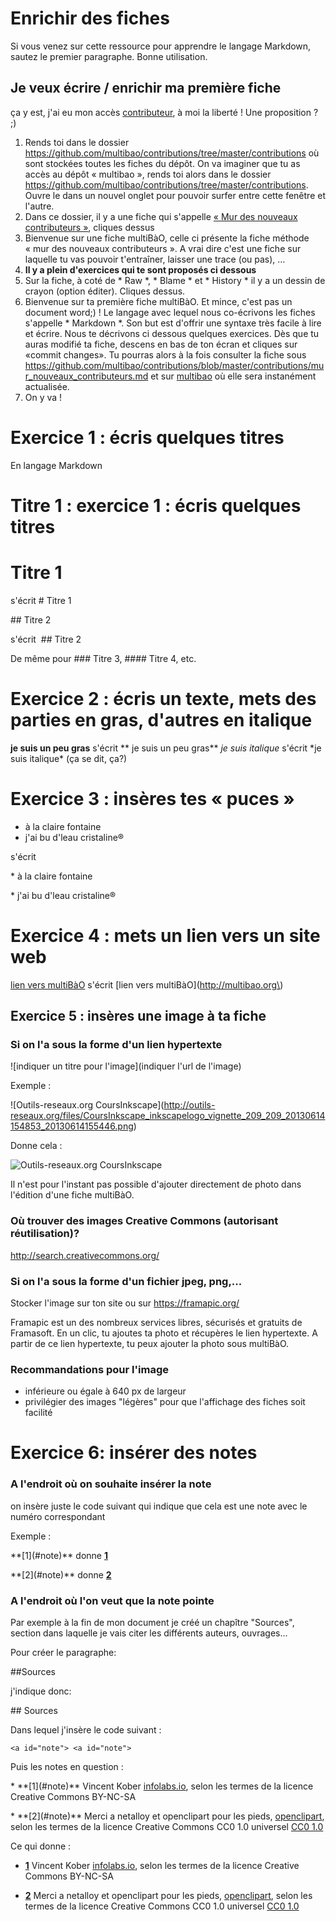 # Enrichir des fiches

Si vous venez sur cette ressource pour apprendre le langage Markdown, sautez le premier paragraphe. Bonne utilisation.

## Je veux écrire / enrichir ma première fiche

ça y est, j'ai eu mon accès [contributeur](https://github.com/multibao/documentation/blob/master/fiches/obtenir_donner_acces_contributeur.md), à moi la liberté ! Une proposition ? ;)

1. Rends toi dans le dossier https://github.com/multibao/contributions/tree/master/contributions où sont stockées toutes les fiches du dépôt. On va imaginer que tu as accès au dépôt « multibao », rends toi alors dans le dossier https://github.com/multibao/contributions/tree/master/contributions. Ouvre le dans un nouvel onglet pour pouvoir surfer entre cette fenêtre et l'autre. 
2. Dans ce dossier, il y a une fiche qui s'appelle [« Mur des nouveaux contributeurs »](https://github.com/multibao/contributions/blob/master/contributions/mur_nouveaux_contributeurs.md), cliques dessus
3. Bienvenue sur une fiche multiBàO, celle ci présente la fiche méthode « mur des nouveaux contributeurs ». A vrai dire c'est une fiche sur laquelle tu vas pouvoir t'entraîner, laisser une trace (ou pas), …
4. **Il y a plein d'exercices qui te sont proposés ci dessous**
4. Sur la fiche, à coté de * Raw *, * Blame * et * History * il y a un dessin de crayon (option éditer). Cliques dessus.
5. Bienvenue sur ta première fiche multiBàO. Et mince, c'est pas un document word;) ! Le langage avec lequel nous co-écrivons les fiches s'appelle * Markdown *. Son but est d'offrir une syntaxe très facile à lire et écrire. Nous te décrivons ci dessous quelques exercices. Dès que tu auras modifié ta fiche, descens en bas de ton écran et cliques sur «commit changes». Tu pourras alors à la fois consulter la fiche sous  https://github.com/multibao/contributions/blob/master/contributions/mur_nouveaux_contributeurs.md et sur [multibao](http://www.multibao.org/contributions/multibao/contributions/mur_nouveaux_contributeurs) où elle sera instanément actualisée.
6. On y va ! 

# Exercice 1 : écris quelques titres

En langage Markdown 

# Titre 1 : exercice 1 : écris quelques titres

# Titre 1

s'écrit \# Titre 1

## Titre 2 

s'écrit  \#\# Titre 2 

De même pour \#\#\# Titre 3, \#\#\#\# Titre 4, etc. 

# Exercice 2 : écris un texte, mets des parties en gras, d'autres en italique

**je suis un peu gras** s'écrit \*\* je suis un peu gras\*\*
*je suis italique* s'écrit \*je suis italique\* (ça se dit, ça?)

# Exercice 3 : insères tes « puces »

* à la claire fontaine
* j'ai bu d'leau cristaline®

s'écrit 

\* à la claire fontaine

\* j'ai bu d'leau cristaline®

# Exercice 4 : mets un lien vers un site web 

[lien vers multiBàO](http://multibao.org) s'écrit \[lien vers multiBàO\]\(http://multibao.org\) 
 
## Exercice 5 : insères une image à ta fiche

### Si on l'a sous la forme d'un lien hypertexte

\!\[indiquer un titre pour l'image\]\(indiquer l'url de l'image\)

Exemple :

\!\[Outils-reseaux.org CoursInkscape\]\(http://outils-reseaux.org/files/CoursInkscape_inkscapelogo_vignette_209_209_20130614154853_20130614155446.png)

Donne cela :

![Outils-reseaux.org CoursInkscape](http://outils-reseaux.org/files/CoursInkscape_inkscapelogo_vignette_209_209_20130614154853_20130614155446.png)

Il n'est pour l'instant pas possible d'ajouter directement de photo dans l'édition d'une fiche multiBàO.

### Où trouver des images Creative Commons (autorisant réutilisation)?

http://search.creativecommons.org/ 

### Si on l'a sous la forme d'un fichier jpeg, png,...

Stocker l'image sur ton site ou sur https://framapic.org/

Framapic est un des nombreux services libres, sécurisés et gratuits de Framasoft. En un clic, tu ajoutes ta photo et récupères le lien hypertexte. A partir de ce lien hypertexte, tu peux ajouter la photo sous multiBàO.

### Recommandations pour l'image

* inférieure ou égale à 640 px de largeur
* privilégier des images "légères" pour que l'affichage des fiches soit facilité


# Exercice 6:  insérer des notes 

### A l'endroit où on souhaite insérer la note

on insère juste le code suivant qui indique que cela est une note avec le numéro correspondant 

Exemple : 

\*\*\[1\]\(\#note\)\*\*  donne **[1](#note)**

\*\*\[2\]\(\#note\)\*\*  donne **[2](#note)**

### A l'endroit où l'on veut que la note pointe

Par exemple à la fin de mon document je créé un chapître "Sources", section dans laquelle je vais citer les différents auteurs, ouvrages...

Pour créer le paragraphe: 

##Sources

j'indique donc:

\#\# Sources

Dans lequel j'insère le code suivant : 

`<a id="note"> <a id="note">`

Puis les notes en question :

\* \*\*\[1\]\(\#note\)\*\* Vincent Kober [infolabs.io](http://infolabs.io/sites/default/files/files/dataviz_pieds_V1.pdf), selon les termes de la licence Creative Commons BY-NC-SA 

\* \*\*\[2\]\(\#note\)\*\* Merci a netalloy et openclipart pour les pieds, [openclipart](https://openclipart.org/detail/154855/green-steps-by-netalloy), selon les termes de la licence Creative Commons  CC0 1.0 universel [CC0 1.0](https://creativecommons.org/publicdomain/zero/1.0/deed.fr)

Ce qui donne :

* **[1](#note)** Vincent Kober [infolabs.io](http://infolabs.io/sites/default/files/files/dataviz_pieds_V1.pdf), selon les termes de la licence Creative Commons BY-NC-SA 

* **[2](#note)** Merci a netalloy et openclipart pour les pieds, [openclipart](https://openclipart.org/detail/154855/green-steps-by-netalloy), selon les termes de la licence Creative Commons  CC0 1.0 universel [CC0 1.0](https://creativecommons.org/publicdomain/zero/1.0/deed.fr)
